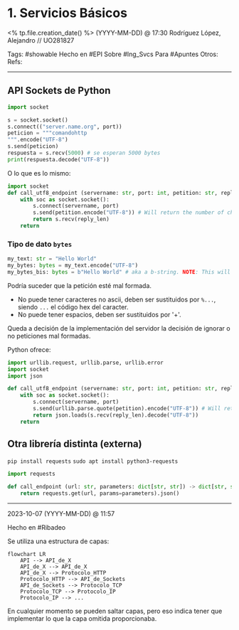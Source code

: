 # 1. Servicios Básicos
<% tp.file.creation_date() %> (YYYY-MM-DD) @ 17:30
Rodríguez López, Alejandro // UO281827

Tags:
	#showable
	Hecho en #EPI
	Sobre #Ing_Svcs 
	Para #Apuntes
	Otros:
	Refs:
 
<hr>

## API Sockets de Python

```python
import socket

s = socket.socket()
s.connect(("server.name.org", port))
peticion = """comandohttp
""".encode("UTF-8")
s.send(peticion)
respuesta = s.recv(5000) # se esperan 5000 bytes
print(respuesta.decode("UTF-8"))
```

O lo que es lo mismo:

```python
import socket
def call_utf8_endpoint (servername: str, port: int, petition: str, reply_len: int) -> bytes:
	with soc as socket.socket():
		s.connect(servername, port)
		s.send(petition.encode("UTF-8")) # Will return the number of characters that have been sent
		return s.recv(reply_len)
	return
```

### Tipo de dato `bytes`

```python
my_text: str = "Hello World"
my_bytes: bytes = my_text.encode("UTF-8")
my_bytes_bis: bytes = b"Hello World" # aka a b-string. NOTE: This will return "Hello World".encode('ascii') which may not allow all characters
```

Podría suceder que la petición esté mal formada.

- No puede tener caracteres no ascii, deben ser sustituidos por `%...`, siendo `...` el código hex del caracter.
- No puede tener espacios, deben ser sustituidos por '+'.

Queda a decisión de la implementación del servidor la decisión de ignorar o no peticiones mal formadas.

Python ofrece:
```python
import urllib.request, urllib.parse, urllib.error
import socket
import json

def call_utf8_endpoint (servername: str, port: int, petition: str, reply_len: int) -> dict[str, str]: # NOTE: This always returns str as values
	with soc as socket.socket():
		s.connect(servername, port)
		s.send(urllib.parse.quote(petition).encode("UTF-8")) # Will return the number of characters that have been sent @see send_all
		return json.loads(s.recv(reply_len).decode("UTF-8"))
	return
```

## Otra librería distinta (externa)

`pip install requests`
`sudo apt install python3-requests`

```python
import requests

def call_endpoint (url: str, parameters: dict[str, str]) -> dict[str, str]:
	return requests.get(url, params=parameters).json()
```

<hr>

2023-10-07 (YYYY-MM-DD) @ 11:57

Hecho en #Ribadeo


Se utiliza una estructura de capas:

```mermaid
flowchart LR
	API --> API_de_X
	API_de_X --> API_de_X
	API_de_X --> Protocolo_HTTP
	Protocolo_HTTP --> API_de_Sockets
	API_de_Sockets --> Protocolo_TCP
	Protocolo_TCP --> Protocolo_IP
	Protocolo_IP --> ...
```

En cualquier momento se pueden saltar capas, pero eso indica tener que implementar lo que la capa omitida proporcionaba.




